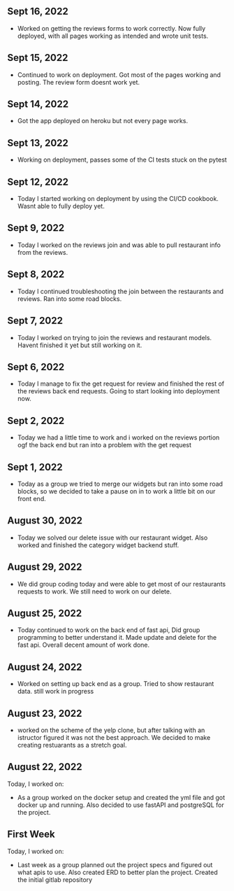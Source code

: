 ## Sept 16, 2022
* Worked on getting the reviews forms to work correctly. Now fully deployed, with all pages working as intended and wrote unit tests.

## Sept 15, 2022
* Continued to work on deployment. Got most of the pages working and posting. The review form doesnt work yet.

## Sept 14, 2022
* Got the app deployed on heroku but not every page works.

## Sept 13, 2022
* Working on deployment, passes some of the CI tests stuck on the pytest

## Sept 12, 2022
* Today I started working on deployment by using the CI/CD cookbook. Wasnt able to fully deploy yet.

## Sept 9, 2022
* Today I worked on the reviews join and was able to pull restaurant info from the reviews.

## Sept 8, 2022
* Today I continued troubleshooting the join between the restaurants and reviews. Ran into some road blocks.

## Sept 7, 2022
* Today I worked on trying to join the reviews and restaurant models. Havent finished it yet but still working on it.

## Sept 6, 2022
* Today I manage to fix the get request for review and finished the rest of the reviews back end requests. Going to start looking into deployment now.

## Sept 2, 2022
* Today we had a little time to work and i worked on the reviews portion ogf the back end but ran into a problem with the get request

## Sept 1, 2022
* Today as a group we tried to merge our widgets but ran into some road blocks, so we decided to take a pause on in to work a little bit on our front end.

## August 30, 2022
* Today we solved our delete issue with our restaurant widget. Also worked and finished the category widget backend stuff.

## August 29, 2022
* We did group coding today and were able to get most of our restaurants requests to work. We still need to work on our delete.

## August 25, 2022
* Today continued to work on the back end of fast api, Did group programming to better understand it. Made update and delete for the fast api. Overall decent amount of work done.

## August 24, 2022
* Worked on setting up back end as a group. Tried to show restaurant data. still work in progress

## August 23, 2022
* worked on the scheme of the yelp clone, but after talking with an istructor figured it was not the best approach. We decided to make creating restuarants as a stretch goal.

## August 22, 2022
Today, I worked on:
* As a group worked on the docker setup and created the yml file and got docker up and running. Also decided to use fastAPI and postgreSQL for the project.

## First Week
Today, I worked on:
* Last week as a group planned out the project specs and figured out what apis to use. Also created ERD to better plan the project. Created the initial gitlab repository